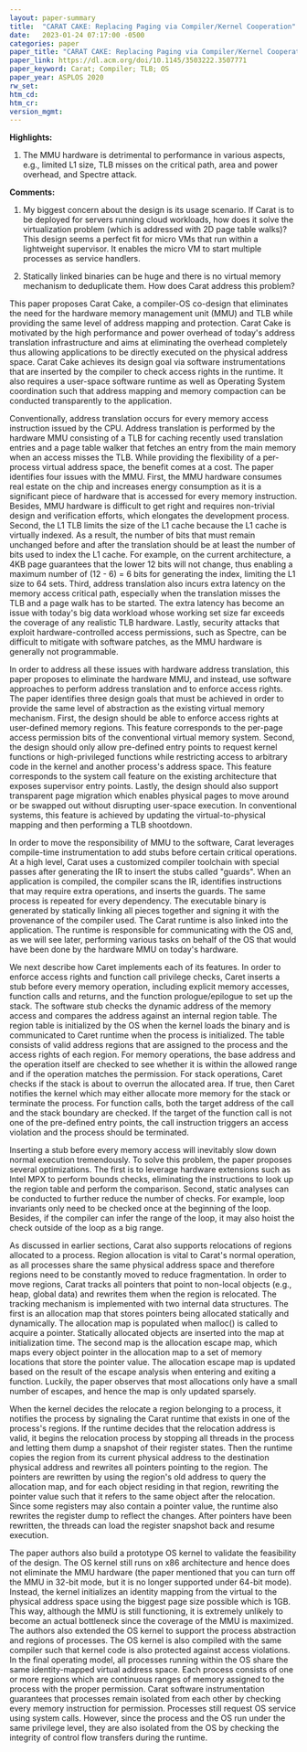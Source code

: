 ```yaml
---
layout: paper-summary
title:  "CARAT CAKE: Replacing Paging via Compiler/Kernel Cooperation"
date:   2023-01-24 07:17:00 -0500
categories: paper
paper_title: "CARAT CAKE: Replacing Paging via Compiler/Kernel Cooperation"
paper_link: https://dl.acm.org/doi/10.1145/3503222.3507771
paper_keyword: Carat; Compiler; TLB; OS
paper_year: ASPLOS 2020
rw_set:
htm_cd:
htm_cr:
version_mgmt:
---
```


**Highlights:**

1. The MMU hardware is detrimental to performance in various aspects, e.g., limited L1 size, TLB misses on the critical
path, area and power overhead, and Spectre attack.



**Comments:**

1. My biggest concern about the design is its usage scenario. If Carat is to be deployed for servers running cloud 
workloads, how does it solve the virtualization problem (which is addressed with 2D page table walks)? 
This design seems a perfect fit for micro VMs that run within a lightweight supervisor. It enables the micro VM 
to start multiple processes as service handlers.

2. Statically linked binaries can be huge and there is no virtual memory mechanism to deduplicate them. How
does Carat address this problem?

This paper proposes Carat Cake, a compiler-OS co-design that eliminates the need for the hardware memory management 
unit (MMU) and TLB while providing the same level of address mapping and protection. Carat Cake is motivated by the 
high performance and power overhead of today's address translation infrastructure and aims at eliminating the overhead
completely thus allowing applications to be directly executed on the physical address space. Carat Cake achieves its 
design goal via software instrumentations that are inserted by the compiler to check access rights in the runtime.
It also requires a user-space software runtime as well as Operating System coordination such that address mapping 
and memory compaction can be conducted transparently to the application.

Conventionally, address translation occurs for every memory access instruction issued by the CPU. Address 
translation is performed by the hardware MMU consisting of a TLB for caching recently used translation entries
and a page table walker that fetches an entry from the main memory when an access misses the TLB.
While providing the flexibility of a per-process virtual address space, the benefit comes at a cost.
The paper identifies four issues with the MMU.
First, the MMU hardware consumes real estate on the chip and increases energy consumption as it is a significant
piece of hardware that is accessed for every memory instruction. Besides, MMU hardware is difficult to get right
and requires non-trivial design and verification efforts, which elongates the development process. 
Second, the L1 TLB limits the size of the L1 cache because the L1 cache is virtually indexed. As a result, the 
number of bits that must remain unchanged before and after the translation should be at least the number of 
bits used to index the L1 cache. For example, on the current architecture, a 4KB page guarantees that the lower 12 bits 
will not change, thus enabling a maximum number of (12 - 6) = 6 bits for generating the index, limiting the L1
size to 64 sets.
Third, address translation also incurs extra latency on the memory access critical path, especially when the translation
misses the TLB and a page walk has to be started. The extra latency has become an issue with today's big data workload
whose working set size far exceeds the coverage of any realistic TLB hardware.
Lastly, security attacks that exploit hardware-controlled access permissions, such as Spectre, can be difficult to 
mitigate with software patches, as the MMU hardware is generally not programmable.

In order to address all these issues with hardware address translation, this paper proposes to eliminate
the hardware MMU, and instead, use software approaches to perform address translation and to enforce access rights.
The paper identifies three design goals that must be achieved in order to provide the same level of abstraction as 
the existing virtual memory mechanism. First, the design should be able to enforce access rights at user-defined 
memory regions. This feature corresponds to the per-page access permission bits of the conventional virtual memory 
system. Second, the design should only allow pre-defined entry points to request kernel functions or high-privileged 
functions while restricting access to arbitrary code in the kernel and another process's address space. This 
feature corresponds to the system call feature on the existing architecture that exposes supervisor entry points. 
Lastly, the design should also support transparent page migration which enables physical pages to move around or 
be swapped out without disrupting user-space execution. In conventional systems, this feature is achieved by 
updating the virtual-to-physical mapping and then performing a TLB shootdown.

In order to move the responsibility of MMU to the software, Carat leverages compile-time instrumentation to 
add stubs before certain critical operations. At a high level, Carat uses a customized compiler toolchain with 
special passes after generating the IR to insert the stubs called "guards". When an application is compiled, 
the compiler scans the IR, identifies instructions that may require extra operations, and inserts the guards. 
The same process is repeated for every dependency. The executable binary is generated by statically linking all
pieces together and signing it with the provenance of the compiler used.
The Carat runtime is also linked into the application. The runtime is responsible for communicating with the OS and,
as we will see later, performing various tasks on behalf of the OS that would have been done by the hardware MMU on
today's hardware.

We next describe how Caret implements each of its features.
In order to enforce access rights and function call privilege checks, Caret inserts a stub before every memory 
operation, including explicit memory
accesses, function calls and returns, and the function prologue/epilogue to set up the stack. The software
stub checks the dynamic address of the memory access and compares the address against an internal region table.
The region table is initialized by the OS when the kernel loads the binary and is communicated to Caret
runtime when the process is initialized. The table consists of valid address regions that are assigned to the 
process and the access rights of each region.
For memory operations, the base address and the operation itself are checked
to see whether it is within the allowed range and if the operation matches the permission. For stack operations,
Caret checks if the stack is about to overrun the allocated area. If true, then Caret notifies the kernel which may
either allocate more memory for the stack or terminate the process. For function calls, both the target address of 
the call and the stack boundary are checked. If the target of the function call is not one of the pre-defined
entry points, the call instruction triggers an access violation and the process should be terminated.

Inserting a stub before every memory access will inevitably slow down normal execution tremendously. To solve this
problem, the paper proposes several optimizations. The first is to leverage hardware extensions such as Intel MPX 
to perform bounds checks, eliminating the instructions to look up the region table and perform the comparison.
Second, static analyses can be conducted to further reduce the number of checks. For example, loop invariants
only need to be checked once at the beginning of the loop. Besides, if the compiler can infer the range of the loop, 
it may also hoist the check outside of the loop as a big range. 

As discussed in earlier sections, Carat also supports relocations of regions allocated to a process. Region allocation
is vital to Carat's normal operation, as all processes share the same physical address space and therefore regions need
to be constantly moved to reduce fragmentation. In order to move regions, Carat tracks all pointers that point to 
non-local objects (e.g., heap, global data) and rewrites them when the region is relocated. The tracking mechanism 
is implemented with two internal data structures. The first is an allocation map that stores pointers being allocated
statically and dynamically. The allocation map is populated when malloc() is called to acquire a pointer.
Statically allocated objects are inserted into the map at initialization time. 
The second map is the allocation escape map, which maps every object pointer in the allocation map to a set of 
memory locations that store the pointer value. The allocation escape map is updated based on the result of the 
escape analysis when entering and exiting a function. Luckily, the paper observes that most allocations only have 
a small number of escapes, and hence the map is only updated sparsely. 

When the kernel decides the relocate a region belonging to a process, it notifies the process by signaling the Carat
runtime that exists in one of the process's regions. If the runtime decides that the relocation address is valid, 
it begins the relocation process by stopping all threads in the process and letting them dump a snapshot of their
register states. 
Then the runtime copies the region from its current physical address to the destination physical
address and rewrites all pointers pointing to the region. The pointers are rewritten by using the region's old
address to query the allocation map, and for each object residing in that region, rewriting the pointer value such
that it refers to the same object after the relocation.
Since some registers may also contain a pointer value, the runtime also rewrites the register dump to reflect the
changes. After pointers have been rewritten, the threads can load the register snapshot back and resume execution.

The paper authors also build a prototype OS kernel to validate the feasibility of the design. The OS kernel still runs
on x86 architecture and hence does not eliminate the MMU hardware (the paper mentioned that you can turn off
the MMU in 32-bit mode, but it is no longer supported under 64-bit mode). Instead, the kernel initializes an identity 
mapping from the virtual to the physical address space using the biggest page size possible which is 1GB. This way, 
although the MMU is still functioning, it is extremely unlikely to become an actual bottleneck since the coverage of 
the MMU is maximized. The authors also extended the OS kernel to support the process abstraction and regions of 
processes. The OS kernel is also compiled with the same compiler such that kernel code is also protected against
access violations. In the final operating model, all processes running within the OS share the same identity-mapped
virtual address space. Each process consists of one or more regions which are continuous ranges of memory assigned
to the process with the proper permission. Carat software instrumentation guarantees that processes remain isolated 
from each other by checking every memory instruction for permission. Processes still request OS service using 
system calls. However, since the process and the OS run under the same privilege level, they are also isolated from the 
OS by checking the integrity of control flow transfers during the runtime.
